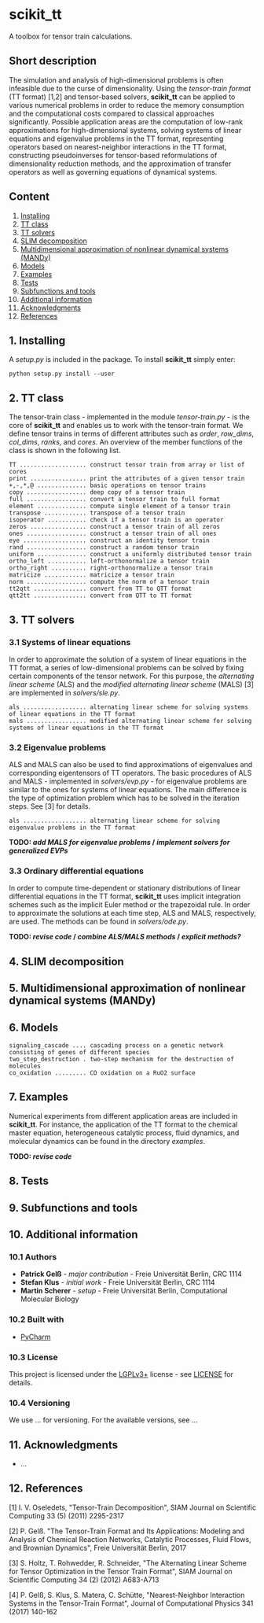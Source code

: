# scikit_tt

A toolbox for tensor train calculations.

## Short description

The simulation and analysis of high-dimensional problems is often infeasible due to the curse of dimensionality. Using the *tensor-train format* (TT format) [1,2] and tensor-based solvers, **scikit_tt** can be applied to various numerical problems in order to reduce the memory consumption and the computational costs compared to classical approaches significantly. Possible application areas are the computation of low-rank approximations for high-dimensional systems, solving systems of linear equations and eigenvalue problems in the TT format, representing operators based on nearest-neighbor interactions in the TT format, constructing pseudoinverses for tensor-based reformulations of dimensionality reduction methods, and the approximation of transfer operators as well as governing equations of dynamical systems.

## Content

1. [Installing](README.md#1-installing)
2. [TT class](README.md#2-tt-class) 
3. [TT solvers](README.md#3-tt-solvers)
4. [SLIM decomposition](README.md#4-slim-decomposition)
5. [Multidimensional approximation of nonlinear dynamical systems (MANDy)](README.md#5-multidimensional-approximation-of-nonlinear-dynamical-systems-mandy)
6. [Models](README.md#6-models)
7. [Examples](README.md#7-examples)
8. [Tests](README.md#8-tests)
9. [Subfunctions and tools](README.md#9-subfunctions-and-tools)
10. [Additional information](README.md#10-additional-information)
11. [Acknowledgments](README.md#11-acknowledgments)
12. [References](README.md#12-references)

## 1. Installing

A *setup.py* is included in the package. To install **scikit_tt** simply enter:

```
python setup.py install --user
```

## 2. TT class

The tensor-train class - implemented in the module *tensor-train.py* - is the core of **scikit_tt** and enables us to work with the tensor-train format. We define tensor trains in terms of different attributes such as *order*, *row_dims*, *col_dims*, *ranks*, and *cores*. An overview of the member functions of the class is shown in the following list.

```
TT ................... construct tensor train from array or list of cores
print ................ print the attributes of a given tensor train
+,-,*,@ .............. basic operations on tensor trains 
copy ................. deep copy of a tensor train
full ................. convert a tensor train to full format
element .............. compute single element of a tensor train
transpose ............ transpose of a tensor train
isoperator ........... check if a tensor train is an operator
zeros ................ construct a tensor train of all zeros
ones ................. construct a tensor train of all ones
eye .................. construct an identity tensor train
rand ................. construct a random tensor train
uniform .............. construct a uniformly distributed tensor train
ortho_left ........... left-orthonormalize a tensor train
ortho_right .......... right-orthonormalize a tensor train
matricize ............ matricize a tensor train
norm ................. compute the norm of a tensor train
tt2qtt ............... convert from TT to QTT format
qtt2tt ............... convert from QTT to TT format
```

## 3. TT solvers

### 3.1 Systems of linear equations

In order to approximate the solution of a system of linear equations in the TT format, a series of low-dimensional problems can be solved by fixing certain components of the tensor network. For this purpose, the *alternating linear scheme* (ALS) and the *modified alternating linear scheme* (MALS) [3] are implemented in *solvers/sle.py*.

```
als .................. alternating linear scheme for solving systems of linear equations in the TT format
mals ................. modified alternating linear scheme for solving systems of linear equations in the TT format
```

### 3.2 Eigenvalue problems

ALS and MALS can also be used to find approximations of eigenvalues and corresponding eigentensors of TT operators. The basic procedures of ALS and MALS - implemented in *solvers/evp.py* - for eigenvalue problems are similar to the ones for systems of linear equations. The main difference is the type of optimization problem which has to be solved in the iteration steps. See [3] for details. 

```
als .................. alternating linear scheme for solving eigenvalue problems in the TT format
```

**TODO: _add MALS for eigenvalue problems_ / _implement solvers for generalized EVPs_**

### 3.3 Ordinary differential equations

In order to compute time-dependent or stationary distributions of linear differential equations in the TT format, **scikit_tt** uses implicit integration schemes such as the implicit Euler method or the trapezoidal rule. In order to approximate the solutions at each time step, ALS and MALS, respectively, are used. The methods can be found in *solvers/ode.py*.

**TODO: _revise code_ / _combine ALS/MALS methods_ / _explicit methods?_**

## 4. SLIM decomposition

## 5. Multidimensional approximation of nonlinear dynamical systems (MANDy)

## 6. Models

```
signaling_cascade .... cascading process on a genetic network consisting of genes of different species
two_step_destruction . two-step mechanism for the destruction of molecules
co_oxidation ......... CO oxidation on a RuO2 surface
```

## 7. Examples

Numerical experiments from different application areas are included in **scikit_tt**. For instance, the application of the TT format to the chemical master equation, heterogeneous catalytic process, fluid dynamics, and molecular dynamics can be found in the directory *examples*.

**TODO: _revise code_**

## 8. Tests

## 9. Subfunctions and tools

## 10. Additional information

### 10.1 Authors 

* **Patrick Gelß** - _major contribution_ - Freie Universität Berlin, CRC 1114
* **Stefan Klus** - _initial work_ - Freie Universität Berlin, CRC 1114
* **Martin Scherer** - _setup_ - Freie Universität Berlin, Computational Molecular Biology

### 10.2 Built with

* [PyCharm](https://www.jetbrains.com/pycharm/)

### 10.3 License

This project is licensed under the [LGPLv3+](https://www.gnu.org/licenses/lgpl-3.0.en.html) license - see [LICENSE](LICENSE) for details.

### 10.4 Versioning

We use ... for versioning. For the available versions, see ...

## 11. Acknowledgments

* ...

## 12. References

[1] I. V. Oseledets, "Tensor-Train Decomposition", SIAM Journal on Scientific Computing 33 (5) (2011) 2295-2317

[2] P. Gelß. "The Tensor-Train Format and Its Applications: Modeling and Analysis of Chemical Reaction Networks, Catalytic Processes, Fluid Flows, and Brownian Dynamics", Freie Universität Berlin, 2017

[3] S. Holtz, T. Rohwedder, R. Schneider, "The Alternating Linear Scheme for Tensor Optimization in the Tensor Train Format", SIAM Journal on Scientific Computing 34 (2) (2012) A683-A713

[4] P. Gelß, S. Klus, S. Matera, C. Schütte, "Nearest-Neighbor Interaction Systems in the Tensor-Train Format", Journal of Computational Physics 341 (2017) 140-162
